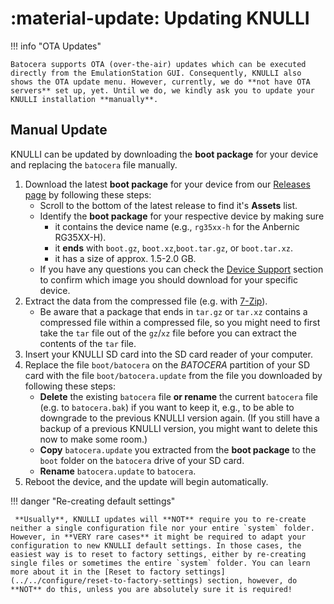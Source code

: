 #  :material-update: Updating KNULLI

!!! info "OTA Updates"

    Batocera supports OTA (over-the-air) updates which can be executed directly from the EmulationStation GUI. Consequently, KNULLI also shows the OTA update menu. However, currently, we do **not have OTA servers** set up, yet. Until we do, we kindly ask you to update your KNULLI installation **manually**.

## Manual Update

KNULLI can be updated by downloading the **boot package** for your device and replacing the `batocera` file manually.

1. Download the latest **boot package** for your device from our [Releases page](https://github.com/knulli-cfw/distribution/releases/latest) by following these steps:
    * Scroll to the bottom of the latest release to find it's **Assets** list.
    * Identify the **boot package** for your respective device by making sure
        * it contains the device name (e.g., `rg35xx-h` for the Anbernic RG35XX-H).
        * it **ends** with `boot.gz`, `boot.xz`,`boot.tar.gz`, or `boot.tar.xz`.
        * it has a size of approx. 1.5-2.0 GB.
    * If you have any questions you can check the [Device Support](../devices/index.md) section to confirm which image you should download for your specific device.
2. Extract the data from the compressed file (e.g. with [7-Zip](https://7-zip.org/)).
    * Be aware that a package that ends in `tar.gz` or `tar.xz` contains a compressed file within a compressed file, so you might need to first take the `tar` file out of the `gz`/`xz` file before you can extract the contents of the `tar` file.
3. Insert your KNULLI SD card into the SD card reader of your computer.
4. Replace the file `boot/batocera` on the *BATOCERA* partition of your SD card with the file `boot/batocera.update` from the file you downloaded by following these steps:
    * **Delete** the existing `batocera` file **or rename** the current `batocera` file (e.g. to `batocera.bak`) if you want to keep it, e.g., to be able to downgrade to the previous KNULLI version again. (If you still have a backup of a previous KNULLI version, you might want to delete this now to make some room.)
    * **Copy** `batocera.update` you extracted from the **boot package** to the `boot` folder on the `batocera` drive of your SD card.
    * **Rename** `batocera.update` to `batocera`.
5. Reboot the device, and the update will begin automatically.

!!! danger "Re-creating default settings"

     **Usually**, KNULLI updates will **NOT** require you to re-create neither a single configuration file nor your entire `system` folder. However, in **VERY rare cases** it might be required to adapt your configuration to new KNULLI default settings. In those cases, the easiest way is to reset to factory settings, either by re-creating single files or sometimes the entire `system` folder. You can learn more about it in the [Reset to factory settings](../../configure/reset-to-factory-settings) section, however, do **NOT** do this, unless you are absolutely sure it is required!
